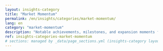 ```yaml
---
layout: insights-category
title: "Market Momentum"
permalink: /en/insights/categories/market-momentum/
lang: en
category: "market-momentum"
description: "Notable achievements, milestones, and expansion moments for emerging Global South brands."
ref: insights-categories-market-momentum
# sections: managed by _data/page_sections.yml (insights-category layout)
---
```

